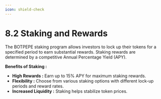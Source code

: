 ```yaml
---
icon: shield-check
---
```


# 8.2 Staking and Rewards

The BOTPEPE staking program allows investors to lock up their tokens for a specified period to earn substantial rewards. Staking rewards are determined by a competitive Annual Percentage Yield (APY).

**Benefits of Staking :**

* **High Rewards :** Earn up to 15% APY for maximum staking rewards.
* **Flexibility :** Choose from various staking options with different lock-up periods and reward rates.
* **Increased Liquidity :** Staking helps stabilize token prices.
